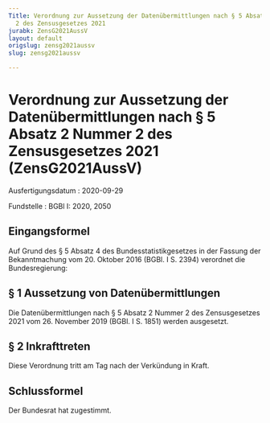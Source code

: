 ```yaml
---
Title: Verordnung zur Aussetzung der Datenübermittlungen nach § 5 Absatz 2 Nummer
  2 des Zensusgesetzes 2021
jurabk: ZensG2021AussV
layout: default
origslug: zensg2021aussv
slug: zensg2021aussv

---
```


# Verordnung zur Aussetzung der Datenübermittlungen nach § 5 Absatz 2 Nummer 2 des Zensusgesetzes 2021 (ZensG2021AussV)

Ausfertigungsdatum
:   2020-09-29

Fundstelle
:   BGBl I: 2020, 2050


## Eingangsformel

Auf Grund des § 5 Absatz 4 des Bundesstatistikgesetzes in der Fassung der Bekanntmachung vom 20. Oktober 2016 (BGBl. I S. 2394) verordnet die Bundesregierung:


## § 1 Aussetzung von Datenübermittlungen

Die Datenübermittlungen nach § 5 Absatz 2 Nummer 2 des Zensusgesetzes 2021 vom 26. November 2019 (BGBl. I S. 1851) werden ausgesetzt.


## § 2 Inkrafttreten

Diese Verordnung tritt am Tag nach der Verkündung in Kraft.


## Schlussformel

Der Bundesrat hat zugestimmt.

